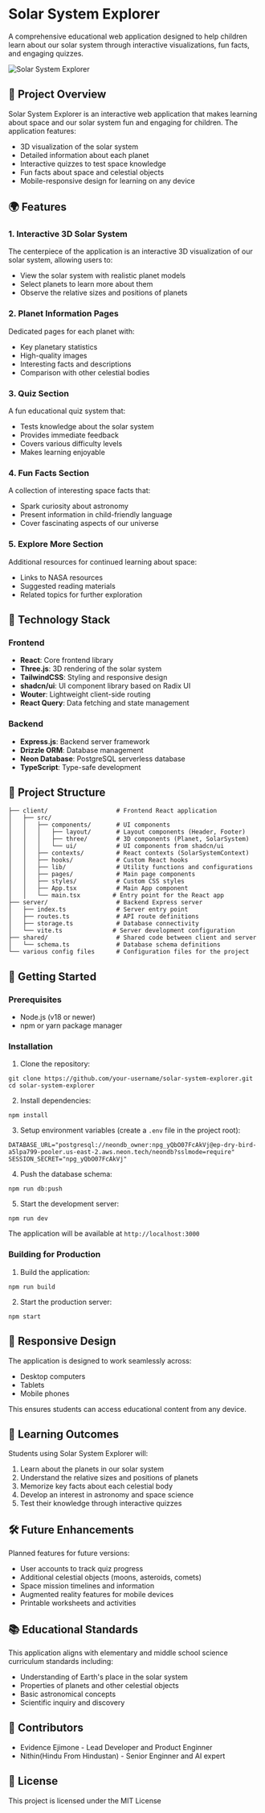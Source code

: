 # Solar System Explorer

A comprehensive educational web application designed to help children learn about our solar system through interactive visualizations, fun facts, and engaging quizzes.

![Solar System Explorer](./generated-icon.png)

## 🚀 Project Overview

Solar System Explorer is an interactive web application that makes learning about space and our solar system fun and engaging for children. The application features:

- 3D visualization of the solar system
- Detailed information about each planet
- Interactive quizzes to test space knowledge
- Fun facts about space and celestial objects
- Mobile-responsive design for learning on any device

## 🌍 Features

### 1. Interactive 3D Solar System

The centerpiece of the application is an interactive 3D visualization of our solar system, allowing users to:

- View the solar system with realistic planet models
- Select planets to learn more about them
- Observe the relative sizes and positions of planets

### 2. Planet Information Pages

Dedicated pages for each planet with:

- Key planetary statistics
- High-quality images
- Interesting facts and descriptions
- Comparison with other celestial bodies

### 3. Quiz Section

A fun educational quiz system that:

- Tests knowledge about the solar system
- Provides immediate feedback
- Covers various difficulty levels
- Makes learning enjoyable

### 4. Fun Facts Section

A collection of interesting space facts that:

- Spark curiosity about astronomy
- Present information in child-friendly language
- Cover fascinating aspects of our universe

### 5. Explore More Section

Additional resources for continued learning about space:

- Links to NASA resources
- Suggested reading materials
- Related topics for further exploration

## 🔧 Technology Stack

### Frontend

- **React**: Core frontend library
- **Three.js**: 3D rendering of the solar system
- **TailwindCSS**: Styling and responsive design
- **shadcn/ui**: UI component library based on Radix UI
- **Wouter**: Lightweight client-side routing
- **React Query**: Data fetching and state management

### Backend

- **Express.js**: Backend server framework
- **Drizzle ORM**: Database management
- **Neon Database**: PostgreSQL serverless database
- **TypeScript**: Type-safe development

## 📁 Project Structure

```
├── client/                   # Frontend React application
│   ├── src/
│   │   ├── components/       # UI components
│   │   │   ├── layout/       # Layout components (Header, Footer)
│   │   │   ├── three/        # 3D components (Planet, SolarSystem)
│   │   │   └── ui/           # UI components from shadcn/ui
│   │   ├── contexts/         # React contexts (SolarSystemContext)
│   │   ├── hooks/            # Custom React hooks
│   │   ├── lib/              # Utility functions and configurations
│   │   ├── pages/            # Main page components
│   │   ├── styles/           # Custom CSS styles
│   │   ├── App.tsx           # Main App component
│   │   └── main.tsx         # Entry point for the React app
├── server/                   # Backend Express server
│   ├── index.ts              # Server entry point
│   ├── routes.ts             # API route definitions
│   ├── storage.ts            # Database connectivity
│   └── vite.ts              # Server development configuration
├── shared/                   # Shared code between client and server
│   └── schema.ts             # Database schema definitions
└── various config files      # Configuration files for the project
```

## 🚀 Getting Started

### Prerequisites

- Node.js (v18 or newer)
- npm or yarn package manager

### Installation

1. Clone the repository:

```
git clone https://github.com/your-username/solar-system-explorer.git
cd solar-system-explorer
```

2. Install dependencies:

```
npm install
```

3. Setup environment variables (create a `.env` file in the project root):

```
DATABASE_URL="postgresql://neondb_owner:npg_yQbO07FcAkVj@ep-dry-bird-a5lpa799-pooler.us-east-2.aws.neon.tech/neondb?sslmode=require"
SESSION_SECRET="npg_yQbO07FcAkVj"
```

4. Push the database schema:

```
npm run db:push
```

5. Start the development server:

```
npm run dev
```

The application will be available at `http://localhost:3000`

### Building for Production

1. Build the application:

```
npm run build
```

2. Start the production server:

```
npm start
```

## 📱 Responsive Design

The application is designed to work seamlessly across:

- Desktop computers
- Tablets
- Mobile phones

This ensures students can access educational content from any device.

## 🧠 Learning Outcomes

Students using Solar System Explorer will:

1. Learn about the planets in our solar system
2. Understand the relative sizes and positions of planets
3. Memorize key facts about each celestial body
4. Develop an interest in astronomy and space science
5. Test their knowledge through interactive quizzes

## 🛠️ Future Enhancements

Planned features for future versions:

- User accounts to track quiz progress
- Additional celestial objects (moons, asteroids, comets)
- Space mission timelines and information
- Augmented reality features for mobile devices
- Printable worksheets and activities

## 📚 Educational Standards

This application aligns with elementary and middle school science curriculum standards including:

- Understanding of Earth's place in the solar system
- Properties of planets and other celestial objects
- Basic astronomical concepts
- Scientific inquiry and discovery

## 👥 Contributors

- Evidence Ejimone - Lead Developer and Product Enginner
- Nithin(Hindu From Hindustan) - Senior Enginner and AI expert

## 📄 License

This project is licensed under the MIT License
